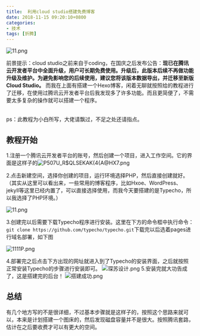 ```yaml
---
title:  利用cloud studio搭建免费博客
date: 2018-11-15 09:20:10+0800
categories:
- 技术
tags: [折腾]
---
```


![11.png](https://img.010316.xyz/usr/uploads/2018/08/2368526462.jpg)



前景提示：cloud studio之前来自于coding，在国庆之后发布公告：**现已在腾讯云开发者平台中全面升级，用户可长期免费使用。升级后，此版本后续不再做功能升级及维护。为避免影响您的后续使用，建议您将该版本数据导出，并迁移至新版 Cloud Studio。** 而我在上面有搭建一个Hexo博客，闲着无聊就按照给的教程进行了迁移，在使用过腾讯云开发者平台后我发现多了许多功能。而且更简便了，不需要太多复杂的操作就可以搭建一个程序。
<!--more-->
<br>
ps：此教程为小白所写，大佬请飘过，不足之处还请指点。

## 教程开始
1.注册一个腾讯云开发者平台的账号，然后创建一个项目，进入工作空间。它的界面是这样子的![P507U_R$QLSEKAK(4{A@HX7.png](https://img.010316.xyz/usr/uploads/2018/11/738717605.png)

2.点击新建空间，选择你创建的项目，运行环境选择PHP，然后直接创建就好。（其实从这里可以看出来，一些常用的博客程序，比如Hxoe、WordPress、jekyll等这里已经内置了，可以直接选择使用，而我今天要搭建的是Typecho，所以我选择了PHP环境。）

![11.png](https://img.010316.xyz/usr/uploads/2018/11/1529603906.png)

3.创建完以后需要下载Typecho程序进行安装。这里在下方的命令框中执行命令：`git clone https://github.com/typecho/typecho.git`下载完以后选着pages进行域名部署，如下图

![1111P.png](https://img.010316.xyz/usr/uploads/2018/11/4270986294.png)

4.部署完之后点击下方出现的网址就进入到了Typecho的安装界面，之后就按照正常安装Typecho的步骤进行安装即可。
![琛苏设计.png](https://img.010316.xyz/usr/uploads/2018/11/543714770.png)
5.安装完就大功告成了，这是搭建完的后台！
![搭建成功.png](https://img.010316.xyz/usr/uploads/2018/11/1480528055.png)
## 总结
有几个地方写的不是很详细，不过基本步骤就是这样子的，按照这个思路来就可以，本来是计划搭建一个图床的，然后发现磁盘容量并不是很大。按照腾讯套路，估计在之后要收费才可以有更大的空间。